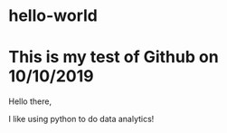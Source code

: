 # hello-world

# This is my test of Github on 10/10/2019

Hello there, 

I like using python to do data analytics! 
